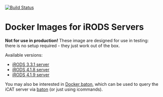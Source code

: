 [![Build Status](https://travis-ci.org/wtsi-hgi/docker-icat.svg)](https://travis-ci.org/wtsi-hgi/docker-icat)

# Docker Images for iRODS Servers
**Not for use in production!** These image are designed for use in testing: there is no setup required - they just work
out of the box.

Available versions:
* [iRODS 3.3.1 server](3/3.3.1/)
* [iRODS 4.1.8 server](4/4.1.8/)
* [iRODS 4.1.9 server](4/4.1.9/)

You may also be interested in [Docker baton](https://github.com/wtsi-hgi/docker-baton/), which can be used to query the
iCAT server via [baton](https://github.com/wtsi-npg/baton) (or just using icommands).
